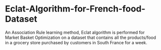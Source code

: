 # Eclat-Algorithm-for-French-food-Dataset
An Association Rule learning method, Eclat algorithm is performed for Market Basket Optimization on a dataset that contains all the products/food in a grocery store purchased by customers in South France for a week.

